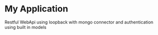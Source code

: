 # My Application

Restful WebApi using loopback with mongo connector and authentication using built in models

